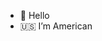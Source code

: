 - 👋 Hello
- 🇺🇸 I’m American



<!---
iCrayonn/iCrayonn is a ✨ special ✨ repository because its `README.md` (this file) appears on your GitHub profile.
You can click the Preview link to take a look at your changes.
--->
